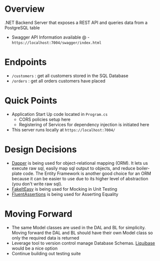 # Overview
.NET Backend Server that exposes a REST API and queries data from a PostgreSQL table
- Swagger API Information available @ - `https://localhost:7004/swagger/index.html`

# Endpoints 
- `/customers` : get all customers stored in the SQL Database
- `/orders` : get all orders customers have placed

# Quick Points
- Application Start Up code located in `Program.cs`
    - CORS policies setup here
    - Registering of Services for dependency injection is initiated here
- This server runs locally at `https://localhost:7004/`

# Design Decisions
- [Dapper](https://www.nuget.org/packages/Dapper) is being used for
object-relational mapping (ORM). It lets us execute raw sql, easily map
sql output to objects, and reduce boiler-plate code. The Entity Framework is
another good choice for an ORM because it can be easier to use due to its
higher level of abstraction (you don't write raw sql).
- [FakeItEasy](https://www.nuget.org/packages/FakeItEasy/8.0.0-alpha.1.10) is being used for Mocking in Unit Testing
- [FluentAssertions](https://www.nuget.org/packages/FluentAssertions/) is being used
for Asserting Equality


# Moving Forward
- The same Model classes are used in the DAL and BL for simplicity. Moving forward
the DAL and BL should have their own Model class so only the required data is returned
- Leverage tool to version control manage Database Schemas. [Liquibase](https://www.liquibase.com/)
would be a nice option
- Continue building out testing suite

